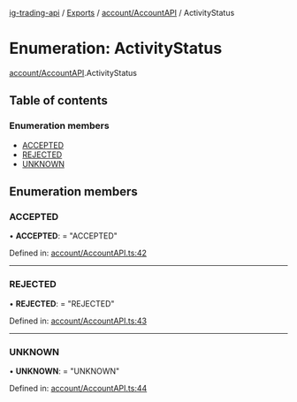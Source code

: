 [ig-trading-api](../README.md) / [Exports](../modules.md) / [account/AccountAPI](../modules/account_accountapi.md) / ActivityStatus

# Enumeration: ActivityStatus

[account/AccountAPI](../modules/account_accountapi.md).ActivityStatus

## Table of contents

### Enumeration members

- [ACCEPTED](account_accountapi.activitystatus.md#accepted)
- [REJECTED](account_accountapi.activitystatus.md#rejected)
- [UNKNOWN](account_accountapi.activitystatus.md#unknown)

## Enumeration members

### ACCEPTED

• **ACCEPTED**: = "ACCEPTED"

Defined in: [account/AccountAPI.ts:42](https://github.com/bennycode/ig-trading-api/blob/76cc822/src/account/AccountAPI.ts#L42)

---

### REJECTED

• **REJECTED**: = "REJECTED"

Defined in: [account/AccountAPI.ts:43](https://github.com/bennycode/ig-trading-api/blob/76cc822/src/account/AccountAPI.ts#L43)

---

### UNKNOWN

• **UNKNOWN**: = "UNKNOWN"

Defined in: [account/AccountAPI.ts:44](https://github.com/bennycode/ig-trading-api/blob/76cc822/src/account/AccountAPI.ts#L44)
